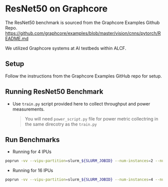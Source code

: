 # ResNet50 on Graphcore

The ResNet50 benchmark is sourced from the Graphcore Examples Github Repo. https://github.com/graphcore/examples/blob/master/vision/cnns/pytorch/README.md

We utilized Graphcore systems at AI testbeds within ALCF.

## Setup

Follow the instructions from the Graphcore Examples GitHub repo for setup.

## Running ResNet50 Benchmark

* Use `train.py` script provided here to collect throughput and power measurements. 
    > You will need `power_script.py` file for power metric collectring in the same direcotry as the `train.py`

## Run Benchmarks 

* Running for 4 IPUs

```bash
poprun -vv --vipu-partition=slurm_${SLURM_JOBID} --num-instances=2 --num-replicas=4 --executable-cache-path=$PYTORCH_CACHE_DIR python3 /projects/EE-ECP/fferdaus/examples/vision/cnns/pytorch/train/train.py --config resnet50-pod4 --imagenet-data-path /mnt/localdata/datasets/imagenet-raw-dataset --epoch 100 --validation-mode during --dataloader-worker 14 --dataloader-rebatch-size 256 
```

* Running for 16 IPUs

```bash
poprun -vv --vipu-partition=slurm_${SLURM_JOBID} --num-instances=4 --num-replicas=16 --executable-cache-path=$PYTORCH_CACHE_DIR python3 /projects/EE-ECP/fferdaus/examples/vision/cnns/pytorch/train/train.py --config resnet50 --imagenet-data-path /mnt/localdata/datasets/imagenet-raw-dataset --epoch 100 --validation-mode during --dataloader-worker 14 --dataloader-rebatch-size 256
```
